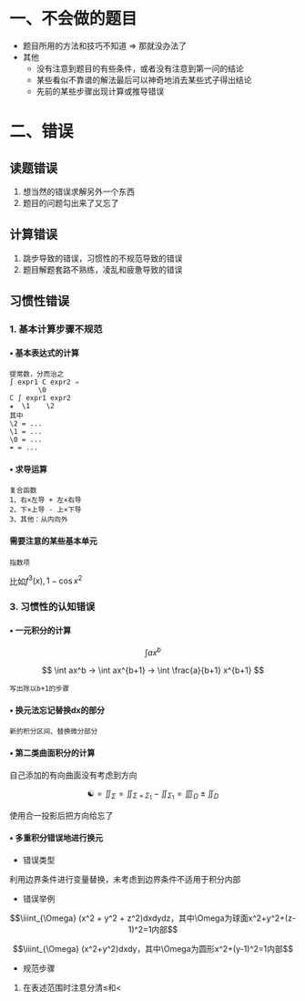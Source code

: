 # 一、不会做的题目

+ 题目所用的方法和技巧不知道 ⇒  那就没办法了
+ 其他
    + 没有注意到题目的有些条件，或者没有注意到第一问的结论
    + 某些看似不靠谱的解法最后可以神奇地消去某些式子得出结论
    + 先前的某些步骤出现计算或推导错误

# 二、错误

## 读题错误

1. 想当然的错误求解另外一个东西
2. 题目的问题勾出来了又忘了

## 计算错误

1. 跳步导致的错误，习惯性的不规范导致的错误
2. 题目解题套路不熟练，凌乱和疲惫导致的错误

## 习惯性错误

### 1. 基本计算步骤不规范

#### • 基本表达式的计算

```
提常数，分而治之
∫ expr1 C expr2 ⇒ 
       \0
C ∫ expr1 expr2
★  \1    \2
其中
\2 = ...
\1 = ...
\0 = ...
☔ = ...
```

#### • 求导运算

```
复合函数
1、右×左导 + 左×右导
2、下×上导 - 上×下导
3、其他：从内向外
```

#### 需要注意的某些基本单元

```
指数项
```

比如$f^3(x), 1-\cos{x^2}$

### 3. 习惯性的认知错误

#### • 一元积分的计算

$$ \int ax^b $$

$$ \int ax^b → \int ax^{b+1} → \int \frac{a}{b+1} x^{b+1} $$

```
写出除以b+1的步骤 
```

#### • 换元法忘记替换dx的部分

```
新的积分区间、替换微分部分
```

#### • 第二类曲面积分的计算

自己添加的有向曲面没有考虑到方向

$$☯ = \iint_{\Sigma} = \iint_{\Sigma+\Sigma_1} - \iint_{\Sigma_1} = \iiint_{\Omega} ± \iint_{D}$$ 

使用合一投影后把方向给忘了

#### • 多重积分错误地进行换元

+ 错误类型

利用边界条件进行变量替换，未考虑到边界条件不适用于积分内部

+ 错误举例

$$\iiint_{\Omega} (x^2 + y^2 + z^2)dxdydz，其中\Omega为球面x^2+y^2+(z-1)^2=1内部$$

$$\iiint_{\Omega} (x^2+y^2)dxdy，其中\Omega为圆形x^2+(y-1)^2=1内部$$ 

+ 规范步骤

1. 在表述范围时注意分清$\le$和$<$ 
